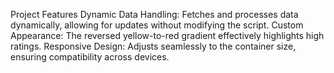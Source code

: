 Project Features
Dynamic Data Handling:
Fetches and processes data dynamically, allowing for updates without modifying the script.
Custom Appearance:
The reversed yellow-to-red gradient effectively highlights high ratings.
Responsive Design:
Adjusts seamlessly to the container size, ensuring compatibility across devices.
